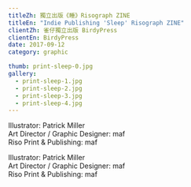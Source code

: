 ```yaml
---
titleZh: 獨立出版《睡》Risograph ZINE
titleEn: "Indie Publishing 'Sleep' Risograph ZINE"
clientZh: 雀仔獨立出版 BirdyPress
clientEn: BirdyPress
date: 2017-09-12
category: graphic

thumb: print-sleep-0.jpg
gallery:
  - print-sleep-1.jpg
  - print-sleep-2.jpg
  - print-sleep-3.jpg
  - print-sleep-4.jpg
---
```


Illustrator: Patrick Miller<br/>
Art Director / Graphic Designer: maf<br/>
Riso Print & Publishing: maf

<!-- lang -->

Illustrator: Patrick Miller<br/>
Art Director / Graphic Designer: maf<br/>
Riso Print & Publishing: maf
